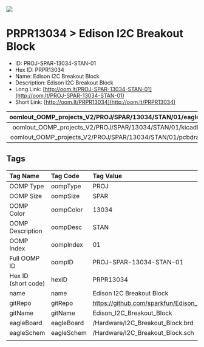 


  
![][im]
# PRPR13034 > Edison I2C Breakout Block

- ID: PROJ-SPAR-13034-STAN-01
- Hex ID: PRPR13034
- Name: Edison I2C Breakout Block
- Description: Edison I2C Breakout Block
- Long Link: [http://oom.lt/PROJ-SPAR-13034-STAN-01](http://oom.lt/PROJ-SPAR-13034-STAN-01)
- Short Link: [http://oom.lt/PRPR13034](http://oom.lt/PRPR13034)
  

|oomlout_OOMP_projects_V2/PROJ/SPAR/13034/STAN/01/eagleImage.png|oomlout_OOMP_projects_V2/PROJ/SPAR/13034/STAN/01/eagleSchemImage.png|oomlout_OOMP_projects_V2/PROJ/SPAR/13034/STAN/01/kicadPcb3dFront.png|oomlout_OOMP_projects_V2/PROJ/SPAR/13034/STAN/01/kicadPcb3dBack.png|
| :---: | :---: | :---: | :---: |
|oomlout_OOMP_projects_V2/PROJ/SPAR/13034/STAN/01/kicadPcb3d.png|oomlout_OOMP_projects_V2/PROJ/SPAR/13034/STAN/01/bomBack.png|oomlout_OOMP_projects_V2/PROJ/SPAR/13034/STAN/01/bomFront.png|oomlout_OOMP_projects_V2/PROJ/SPAR/13034/STAN/01/pcbdraw.svg|
|oomlout_OOMP_projects_V2/PROJ/SPAR/13034/STAN/01/pcbdrawBack.svg||||

## Tags
  

|Tag Name|Tag Code|Tag Value|
| :--- | :--- | :--- |
|OOMP Type|oompType|PROJ|
|OOMP Size|oompSize|SPAR|
|OOMP Color|oompColor|13034|
|OOMP Description|oompDesc|STAN|
|OOMP Index|oompIndex|01|
|Full OOMP ID|oompID|PROJ-SPAR-13034-STAN-01|
|Hex ID (short code)|hexID|PRPR13034|
|name|name|Edison I2C Breakout Block|
|gitRepo|gitRepo|https://github.com/sparkfun/Edison_I2C_Breakout_Block|
|gitName|gitName|Edison_I2C_Breakout_Block|
|eagleBoard|eagleBoard|/Hardware/I2C_Breakout_Block.brd|
|eagleSchem|eagleSchem|/Hardware/I2C_Breakout_Block.sch|
||||



[im]: PROJ/SPAR/13034/STAN/01/kicadPcb3d_450.png
